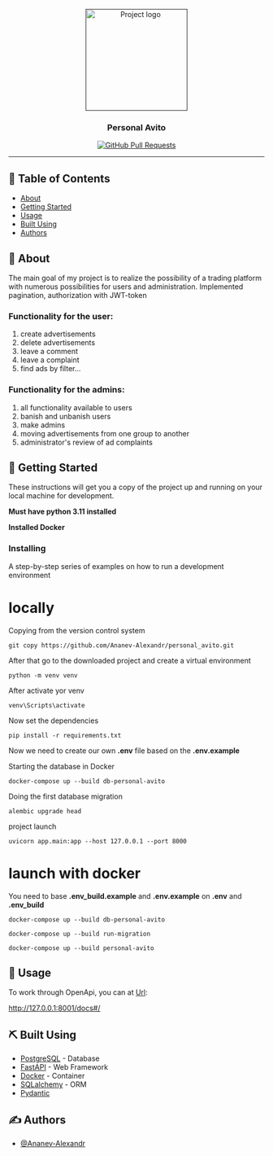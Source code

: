 <p align="center">
  <a href="" rel="noopener">
 <img width=200px height=200px src="https://upload.wikimedia.org/wikipedia/commons/7/75/Barter_System.jpg" alt="Project logo"></a>
</p>

<h3 align="center">Personal Avito</h3>

<div align="center">

[![GitHub Pull Requests](https://img.shields.io/github/issues-pr/kylelobo/The-Documentation-Compendium.svg)](https://github.com/Ananev-Alexandr/personal_avito/pulls)

</div>

---


## 📝 Table of Contents

- [About](#about)
- [Getting Started](#getting_started)
- [Usage](#usage)
- [Built Using](#built_using)
- [Authors](#authors)

## 🧐 About <a name = "about"></a>

The main goal of my project is to realize the possibility of a trading platform with numerous possibilities for users and administration. Implemented pagination, authorization with JWT-token

### Functionality for the user:
1) create advertisements
2) delete advertisements
3) leave a comment 
4) leave a complaint 
5) find ads by filter...

### Functionality for the admins:
1) all functionality available to users
2) banish and unbanish users
3) make admins
4) moving advertisements from one group to another
5) administrator's review of ad complaints
## 🏁 Getting Started <a name = "getting_started"></a>

These instructions will get you a copy of the project up and running on your local machine for development.

**Must have python 3.11 installed**

**Installed Docker**
### Installing

A step-by-step series of examples on how to run a development environment 
# locally
Copying from the version control system
```
git copy https://github.com/Ananev-Alexandr/personal_avito.git
```
After that go to the downloaded project and create a virtual environment
```
python -m venv venv
```
After activate yor venv
```
venv\Scripts\activate

```
Now set the dependencies
```
pip install -r requirements.txt
```
Now we need to create our own **.env** file based on the **.env.example**

Starting the database in Docker

```
docker-compose up --build db-personal-avito
```
Doing the first database migration

```
alembic upgrade head
```

project launch

```
uvicorn app.main:app --host 127.0.0.1 --port 8000
```
# launch with docker
You need to base **.env_build.example** and **.env.example** on **.env** and **.env_build**
```
docker-compose up --build db-personal-avito
```
```
docker-compose up --build run-migration
```
```
docker-compose up --build personal-avito
```



## 🎈 Usage <a name="usage"></a>

To work through OpenApi, you can at [Url](http://127.0.0.1:8001/docs#/): 

http://127.0.0.1:8001/docs#/

## ⛏️ Built Using <a name = "built_using"></a>

- [PostgreSQL](hhttps://www.postgresql.org/) - Database
- [FastAPI](https://fastapi.tiangolo.com/) - Web Framework
- [Docker](https://www.docker.com/) - Сontainer
- [SQLalchemy](https://www.sqlalchemy.org/) - ORM
- [Pydantic](https://docs.pydantic.dev/)

## ✍️ Authors <a name = "authors"></a>

- [@Ananev-Alexandr](https://github.com/Ananev-Alexandr)
